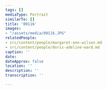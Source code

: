 ```yaml
---
tags: []
mediaType: Portrait
similarTo: []
title: '00116'
images:
- "/assets/media/00116.JPG"
relatedPeople:
- src/content/people/margaret-ann-wilson.md
- src/content/people/doris-adeline-ward.md
caption: ''
date: 
dateApprox: false
location: ''
description: ''
transcription: ''

---
```

